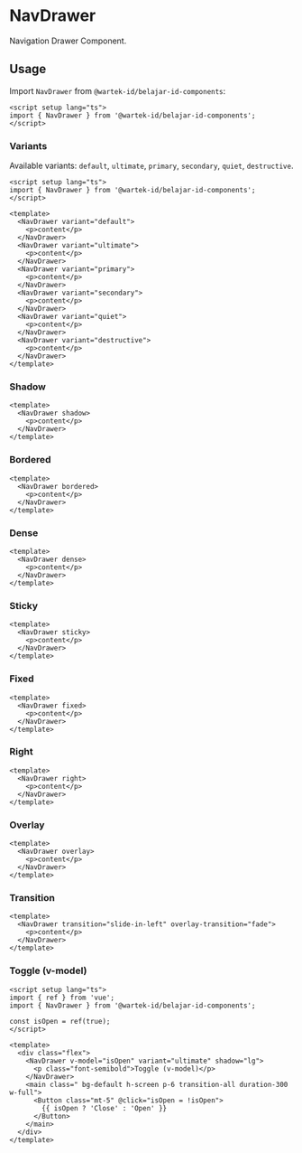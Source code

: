 # NavDrawer

Navigation Drawer Component.

## Usage

Import `NavDrawer` from `@wartek-id/belajar-id-components`:

```vue
<script setup lang="ts">
import { NavDrawer } from '@wartek-id/belajar-id-components';
</script>
```

### Variants

Available variants: `default`, `ultimate`, `primary`, `secondary`, `quiet`, `destructive`.

```vue
<script setup lang="ts">
import { NavDrawer } from '@wartek-id/belajar-id-components';
</script>

<template>
  <NavDrawer variant="default">
    <p>content</p>
  </NavDrawer>
  <NavDrawer variant="ultimate">
    <p>content</p>
  </NavDrawer>
  <NavDrawer variant="primary">
    <p>content</p>
  </NavDrawer>
  <NavDrawer variant="secondary">
    <p>content</p>
  </NavDrawer>
  <NavDrawer variant="quiet">
    <p>content</p>
  </NavDrawer>
  <NavDrawer variant="destructive">
    <p>content</p>
  </NavDrawer>
</template>
```

### Shadow

```vue
<template>
  <NavDrawer shadow>
    <p>content</p>
  </NavDrawer>
</template>
```

### Bordered

```vue
<template>
  <NavDrawer bordered>
    <p>content</p>
  </NavDrawer>
</template>
```

### Dense

```vue
<template>
  <NavDrawer dense>
    <p>content</p>
  </NavDrawer>
</template>
```

### Sticky

```vue
<template>
  <NavDrawer sticky>
    <p>content</p>
  </NavDrawer>
</template>
```

### Fixed

```vue
<template>
  <NavDrawer fixed>
    <p>content</p>
  </NavDrawer>
</template>
```

### Right

```vue
<template>
  <NavDrawer right>
    <p>content</p>
  </NavDrawer>
</template>
```

### Overlay

```vue
<template>
  <NavDrawer overlay>
    <p>content</p>
  </NavDrawer>
</template>
```

### Transition

```vue
<template>
  <NavDrawer transition="slide-in-left" overlay-transition="fade">
    <p>content</p>
  </NavDrawer>
</template>
```

### Toggle (v-model)

```vue
<script setup lang="ts">
import { ref } from 'vue';
import { NavDrawer } from '@wartek-id/belajar-id-components';

const isOpen = ref(true);
</script>

<template>
  <div class="flex">
    <NavDrawer v-model="isOpen" variant="ultimate" shadow="lg">
      <p class="font-semibold">Toggle (v-model)</p>
    </NavDrawer>
    <main class=" bg-default h-screen p-6 transition-all duration-300 w-full">
      <Button class="mt-5" @click="isOpen = !isOpen">
        {{ isOpen ? 'Close' : 'Open' }}
      </Button>
    </main>
  </div>
</template>
```
